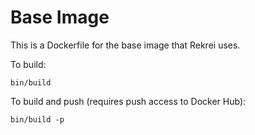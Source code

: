 # Base Image

This is a Dockerfile for the base image that Rekrei uses. 

To build:

```
bin/build
```

To build and push (requires push access to Docker Hub):

```
bin/build -p
```

